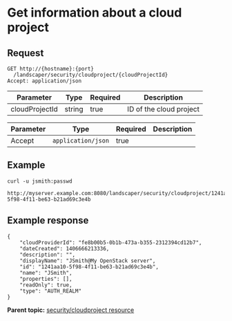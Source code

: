 # Get information about a cloud project

## Request

```
GET http://{hostname}:{port}
  /landscaper/security/cloudproject/{cloudProjectId}
Accept: application/json

```

|Parameter|Type|Required|Description|
|---------|----|--------|-----------|
|cloudProjectId|string|true|ID of the cloud project|

|Parameter|Type|Required|Description|
|---------|----|--------|-----------|
|Accept|`application/json`|true| |

## Example

```
curl -u jsmith:passwd 
  http://myserver.example.com:8080/landscaper/security/cloudproject/1241aa10-5f98-4f11-be63-b21ad69c3e4b
```

## Example response

```
{
    "cloudProviderId": "fe8b00b5-0b1b-473a-b355-2312394cd12b7",
    "dateCreated": 1406666213336,
    "description": "",
    "displayName": "JSmith@My OpenStack server",
    "id": "1241aa10-5f98-4f11-be63-b21ad69c3e4b",
    "name": "JSmith",
    "properties": [],
    "readOnly": true,
    "type": "AUTH_REALM"
}
```

**Parent topic:** [security/cloudproject resource](../../com.ibm.edt.api.doc/topics/security_cloudproject_.md)

